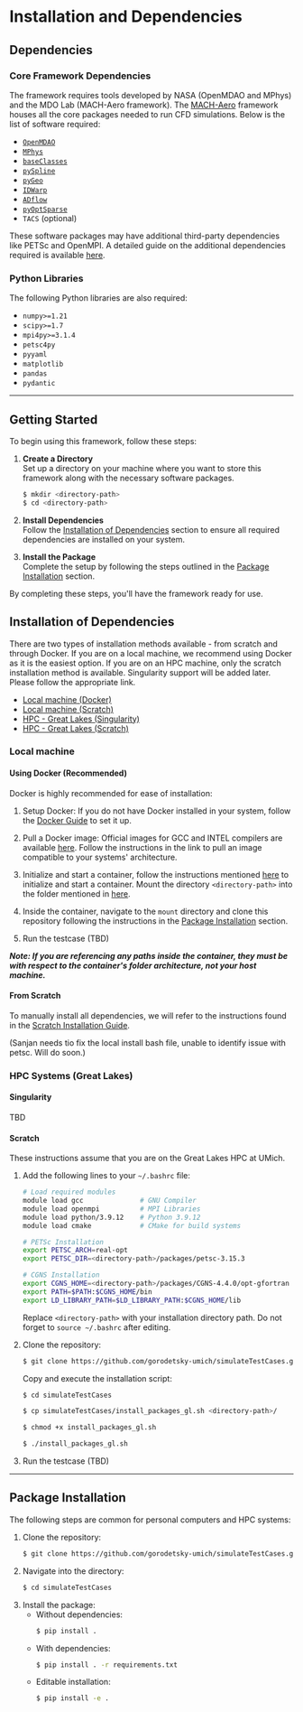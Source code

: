 # Installation and Dependencies

## Dependencies

### Core Framework Dependencies
The framework requires tools developed by NASA (OpenMDAO and MPhys) and the MDO Lab (MACH-Aero framework). The [MACH-Aero](https://mdolab-mach-aero.readthedocs-hosted.com/en/latest/index.html) framework houses all the core packages needed to run CFD simulations. Below is the list of software required:

- [`OpenMDAO`](https://github.com/OpenMDAO/OpenMDAO)
- [`MPhys`](https://github.com/OpenMDAO/mphys)
- [`baseClasses`](https://github.com/mdolab/baseclasses)
- [`pySpline`](https://github.com/mdolab/pyspline)
- [`pyGeo`](https://github.com/mdolab/pygeo)
- [`IDWarp`](https://github.com/mdolab/idwarp)
- [`ADflow`](https://github.com/mdolab/adflow)
- [`pyOptSparse`](https://github.com/mdolab/pyoptsparse)
- `TACS` (optional)

These software packages may have additional third-party dependencies like PETSc and OpenMPI. A detailed guide on the additional dependencies required is available [here](https://mdolab-mach-aero.readthedocs-hosted.com/en/latest/installInstructions/installFromScratch.html).

### Python Libraries
The following Python libraries are also required:

- `numpy>=1.21`
- `scipy>=1.7`
- `mpi4py>=3.1.4`
- `petsc4py`
- `pyyaml`
- `matplotlib`
- `pandas`
- `pydantic`


---
## Getting Started
To begin using this framework, follow these steps:

1. **Create a Directory**  
   Set up a directory on your machine where you want to store this framework along with the necessary software packages.

    ```bash
    $ mkdir <directory-path> 
    $ cd <directory-path>
    ```

2. **Install Dependencies**  
   Follow the [Installation of Dependencies](#installation-of-dependencies) section to ensure all required dependencies are installed on your system.

3. **Install the Package**  
   Complete the setup by following the steps outlined in the [Package Installation](#package-installation) section.

By completing these steps, you'll have the framework ready for use.


## Installation of Dependencies

There are two types of installation methods available - from scratch and through Docker. If you are on a local machine, we recommend using Docker as it is the easiest option. If you are on an HPC machine, only the scratch installation method is available. Singularity support will be added later. Please follow the appropriate link.

- [Local machine (Docker)](#using-docker-recommended)
- [Local machine (Scratch)](#from-scratch)
- [HPC - Great Lakes (Singularity)](#singularity)
- [HPC - Great Lakes (Scratch)](#scratch)

### Local machine

#### Using Docker (Recommended)
Docker is highly recommended for ease of installation:

1. Setup Docker: If you do not have Docker installed in your system, follow the [Docker Guide](https://docs.docker.com/) to set it up.

2. Pull a Docker image: Official images for GCC and INTEL compilers are available [here](https://mdolab-mach-aero.readthedocs-hosted.com/en/latest/installInstructions/dockerInstructions.html). Follow the instructions in the link to pull an image compatible to your systems' architecture.

3. Initialize and start a container, follow the instructions mentioned [here](https://mdolab-mach-aero.readthedocs-hosted.com/en/latest/installInstructions/dockerInstructions.html#initialize-docker-container) to initialize and start a container. Mount the directory `<directory-path>` into the folder mentioned in [here](https://mdolab-mach-aero.readthedocs-hosted.com/en/latest/installInstructions/dockerInstructions.html#initialize-docker-container).

4. Inside the container, navigate to the `mount` directory and clone this repository following the instructions in the [Package Installation](#package-installation) section.

5. Run the testcase (TBD)

**_Note: If you are referencing any paths inside the container, they must be with respect to the container's folder architecture, not your host machine._**

#### From Scratch

To manually install all dependencies, we will refer to the instructions found in the [Scratch Installation Guide](https://mdolab-mach-aero.readthedocs-hosted.com/en/latest/installInstructions/installFromScratch.html).

(Sanjan needs tio fix the local install bash file, unable to identify issue with petsc. Will do soon.)

### HPC Systems (Great Lakes)

#### Singularity 
TBD

#### Scratch

These instructions assume that you are on the Great Lakes HPC at UMich.

1. Add the following lines to your `~/.bashrc` file:
    ```bash
    # Load required modules
    module load gcc              # GNU Compiler
    module load openmpi          # MPI Libraries
    module load python/3.9.12    # Python 3.9.12
    module load cmake            # CMake for build systems

    # PETSc Installation
    export PETSC_ARCH=real-opt
    export PETSC_DIR=<directory-path>/packages/petsc-3.15.3

    # CGNS Installation
    export CGNS_HOME=<directory-path>/packages/CGNS-4.4.0/opt-gfortran
    export PATH=$PATH:$CGNS_HOME/bin
    export LD_LIBRARY_PATH=$LD_LIBRARY_PATH:$CGNS_HOME/lib
    ```
    Replace `<directory-path>` with your installation directory path. Do not forget to `source ~/.bashrc` after editing.

2. Clone the repository:
    ```bash
    $ git clone https://github.com/gorodetsky-umich/simulateTestCases.git
    ```

    Copy and execute the installation script:
    ```bash
    $ cd simulateTestCases

    $ cp simulateTestCases/install_packages_gl.sh <directory-path>/
    
    $ chmod +x install_packages_gl.sh

    $ ./install_packages_gl.sh
    ```

3. Run the testcase (TBD)

---

## Package Installation

The following steps are common for personal computers and HPC systems:

1. Clone the repository:
    ```bash
    $ git clone https://github.com/gorodetsky-umich/simulateTestCases.git
    ```
2. Navigate into the directory:
    ```bash
    $ cd simulateTestCases
    ```
3. Install the package:
    - Without dependencies:
        ```bash 
        $ pip install .
        ```
    - With dependencies:
        ```bash
        $ pip install . -r requirements.txt
        ```
    - Editable installation:
        ```bash
        $ pip install -e .
        ```

